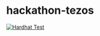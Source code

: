 # hackathon-tezos

[![Hardhat Test](https://github.com/fyusuf-a/hackathon-tezos/actions/workflows/hardhat.yml/badge.svg)](https://github.com/fyusuf-a/hackathon-tezos/actions/workflows/hardhat.yml)
